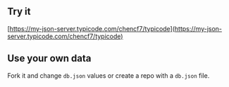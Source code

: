 ## Try it

[https://my-json-server.typicode.com/chencf7/typicode](https://my-json-server.typicode.com/chencf7/typicode)

## Use your own data

Fork it and change `db.json` values or create a repo with a `db.json` file.
